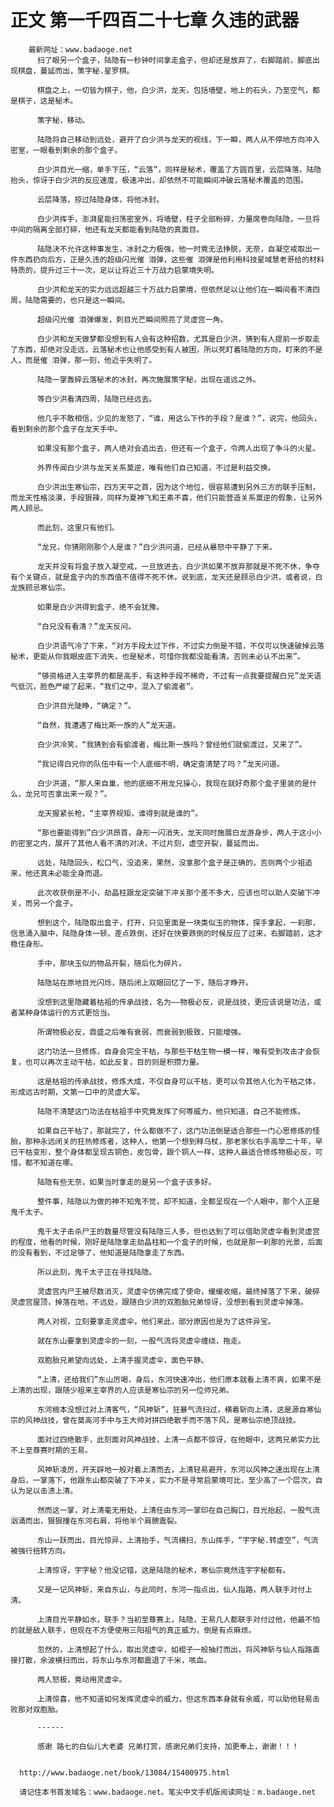 # 正文 第一千四百二十七章 久违的武器
        最新网址：www.badaoge.net
          扫了眼另一个盒子，陆隐有一秒钟时间拿走盒子，但却还是放弃了，右脚踏前，脚底出现棋盘，蔓延而出，策字秘.星罗棋。
      
          棋盘之上，一切皆为棋子，他，白少洪，龙天，包括墙壁，地上的石头，乃至空气，都是棋子，这是秘术。
      
          策字秘，移动。
      
          陆隐将自己移动到远处，避开了白少洪与龙天的视线，下一瞬，两人从不停地方向冲入密室，一眼看到剩余的那个盒子。
      
          白少洪目光一缩，单手下压，“云落”，同样是秘术，覆盖了方圆百里，云层降落，陆隐抬头，惊讶于白少洪的反应速度，极速冲出，却依然不可能瞬间冲破云落秘术覆盖的范围。
      
          云层降落，掠过陆隐身体，将他冰封。
      
          白少洪挥手，澎湃星能扫荡密室外，将墙壁，柱子全部粉碎，力量席卷向陆隐，一旦将中间的隔离全部打碎，他还有龙天都能看到陆隐的真面目。
      
          陆隐决不允许这种事发生，冰封之力极强，他一时竟无法挣脱，无奈，自凝空戒取出一件东西扔向后方，正是久违的超级闪光催 泪弹，这些催 泪弹是他利用科技星域慧老哥给的材料特质的，提升过三十一次，足以让将近三十万战力启蒙境失明。
      
          白少洪和龙天的实力远远超越三十万战力启蒙境，但依然足以让他们在一瞬间看不清四周，陆隐需要的，也只是这一瞬间。
      
          超级闪光催 泪弹爆发，刺目光芒瞬间照亮了灵虚宫一角。
      
          白少洪和龙天做梦都没想到有人会有这种招数，尤其是白少洪，猜到有人提前一步取走了东西，却绝对没走远，云落秘术也让他感受到有人被困，所以死盯着陆隐的方向，盯来的不是人，而是催 泪弹，那一刻，他近乎失明了。
      
          陆隐一掌轰碎云落秘术的冰封，再次施展策字秘，出现在遥远之外。
      
          等白少洪看清四周，陆隐已经远去。
      
          他几乎不敢相信，少见的发怒了，“谁，用这么下作的手段？是谁？”，说完，他回头，看到剩余的那个盒子在龙天手中。
      
          如果没有那个盒子，两人绝对会追出去，但还有一个盒子，令两人出现了争斗的火星。
      
          外界传闻白少洪与龙天关系莫逆，唯有他们自己知道，不过是利益交换。
      
          白少洪出生寒仙宗，四方天平之首，因为这个地位，很容易遭到另外三方的联手压制，而龙天性格淡漠，手段狠辣，同样为夏神飞和王素不喜，他们只能营造关系莫逆的假象，让另外两人顾忌。
      
          而此刻，这里只有他们。
      
          “龙兄，你猜刚刚那个人是谁？”白少洪问道，已经从暴怒中平静了下来。
      
          龙天并没有将盒子放入凝空戒，一旦放进去，白少洪如果不放弃那就是不死不休，争夺有个关键点，就是盒子内的东西值不值得不死不休，说到底，龙天还是顾忌白少洪，或者说，白龙族顾忌寒仙宗。
      
          如果是白少洪得到盒子，绝不会犹豫。
      
          “白兄没有看清？”龙天反问。
      
          白少洪语气冷了下来，“对方手段太过下作，不过实力倒是不错，不仅可以快速破掉云落秘术，更能从你我眼皮底下消失，也是秘术，可惜你我都没能看清，否则未必认不出来”。
      
          “够资格进入主宰界的都是高手，有这种手段不稀奇，不过有一点我要提醒白兄”龙天语气低沉，脸色严峻了起来，“我们之中，混入了偷渡者”。
      
          白少洪目光陡睁，“确定？”。
      
          “自然，我遭遇了梅比斯一族的人”龙天道。
      
          白少洪冷笑，“我猜到会有偷渡者，梅比斯一族吗？曾经他们就偷渡过，又来了”。
      
          “我记得白兄你的队伍中有一个人底细不明，确定查清楚了吗？”龙天问道。
      
          白少洪道，“那人来自巢，他的底细不用龙兄操心，我现在就好奇那个盒子里装的是什么，龙兄可否拿出来一观？”。
      
          龙天握紧长枪，“主宰界规矩，谁得到就是谁的”。
      
          “那也要能得到”白少洪昂首，身形一闪消失，龙天同时施展白龙游身步，两人于这小小的密室之内，展开了其他人看不清的对决，不过片刻，虚空开裂，蔓延而出。
      
          远处，陆隐回头，松口气，没追来，果然，没拿那个盒子是正确的，否则两个少祖追来，他还真未必能全身而退。
      
          此次收获倒是不小，劫晶柱跟龙定突破下冲关那个差不多大，应该也可以助人突破下冲关，而另一个盒子。
      
          想到这个，陆隐取出盒子，打开，只见里面是一块类似玉的物体，探手拿起，一刹那，信息涌入脑中，陆隐身体一顿，差点跌倒，还好在快要跌倒的时候反应了过来，右脚踏前，这才稳住身形。
      
          手中，那块玉似的物品开裂，随后化为碎片。
      
          陆隐站在原地目光闪烁，随后闭上双眼回忆了一下，随后才睁开。
      
          没想到这里隐藏着枯祖的传承战技，名为——物极必反，说是战技，更应该说是功法，或者某种身体运行的方式更恰当。
      
          所谓物极必反，鼎盛之后唯有衰弱，而衰弱到极致，只能增强。
      
          这门功法一旦修炼，自身会完全干枯，与那些干枯生物一模一样，唯有受到攻击才会恢复，也可以再次主动干枯，如此反复，目的则是积攒力量。
      
          这是枯祖的传承战技，修炼大成，不仅自身可以干枯，更可以令其他人化为干枯之体，形成远古时期，文第一口中的灵虚大军。
      
          陆隐不清楚这门功法在枯祖手中究竟发挥了何等威力，他只知道，自己不能修炼。
      
          如果自己干枯了，那就完了，什么都做不了，这门功法倒是适合那些一门心思修炼的怪胎，那种永远闭关的狂热修炼者，这种人，他第一个想到释乌杖，那老家伙右手高举二十年，早已干枯变形，整个身体都呈现古铜色，皮包骨，跟个铜人一样，这种人最适合修炼物极必反，可惜，都不知道在哪。
      
          陆隐有些无奈，如果当时拿走的是另一个盒子该多好。
      
          整件事，陆隐以为做的神不知鬼不觉，却不知道，全都呈现在一个人眼中，那个人正是鬼千太子。
      
          鬼千太子击杀尸王的数量尽管没有陆隐三人多，但也达到了可以借助灵虚伞看到灵虚宫的程度，他看的时候，刚好是陆隐拿走劫晶柱和一个盒子的时候，也就是那一刹那的光景，后面的没有看到，不过足够了，他知道是陆隐拿走了东西。
      
          所以此刻，鬼千太子正在寻找陆隐。
      
          灵虚宫内尸王被尽数消灭，灵虚伞仿佛完成了使命，缓缓收缩，最终掉落了下来，破碎灵虚宫屋顶，掉落在地，不远处，跟随白少洪的双胞胎兄弟惊讶，没想到看到灵虚伞掉落。
      
          两人对视，立刻要拿走灵虚伞，他们来此，部分原因也是为了这件异宝。
      
          就在东山要拿到灵虚伞的一刻，一股气流将灵虚伞缠绕，拖走。
      
          双胞胎兄弟望向远处，上清手握灵虚伞，面色平静。
      
          “上清，还给我们”东山厉喝，身后，东河快速冲出，他们原本就看上清不爽，如果不是上清的出现，跟随少祖来主宰界的人应该是寒仙宗的另一位师兄弟。
      
          东河根本没想过对上清客气，“风神斩”，狂暴气流扫过，横着斩向上清，这是源自寒仙宗的风神战技，曾在莫高河手中与王大帅对拼四绝散手而不落下风，是寒仙宗绝顶战技。
      
          面对过四绝散手，此刻面对风神战技，上清一点都不惊讶，在他眼中，这两兄弟实力比不上至尊赛时期的王易。
      
          风神斩凌厉，开天辟地一般对着上清而去，上清轻易避开，东河以风神之速出现在上清身后，一掌落下，他跟东山都突破了下冲关，实力不是寻常启蒙境可比，至少高了一个层次，自认为足以击溃上清。
      
          然而这一掌，对上清毫无用处，上清任由东河一掌印在自己胸口，目光抬起，一股气流汹涌而出，狠狠撞在东河右肩，将他半个肩膀震裂。
      
          东山一跃而出，目光惊异，上清抬手，气流横扫，东山挥手，“宇字秘.转虚空”，气流被强行扭转方向。
      
          上清惊讶，宇字秘？他没记错，这是陆隐的秘术，寒仙宗竟然连宇字秘都有。
      
          又是一记风神斩，来自东山，与此同时，东河一指点出，仙人指路，两人联手对付上清。
      
          上清目光平静如水，联手？当初至尊赛上，陆隐，王易几人都联手对付过他，他最不怕的就是敌人联手，但现在不方便使用三阳祖气的真正威力，倒是有点麻烦。
      
          忽然的，上清想起了什么，取出灵虚伞，如棍子一般抽打而出，将风神斩与仙人指路直接打散，余波横扫而出，将东山与东河都震退了千米，咳血。
      
          两人怒极，竟动用灵虚伞。
      
          上清惊喜，他不知道如何发挥灵虚伞的威力，但这东西本身就有余威，可以助他轻易击败那对双胞胎。
      
          ------
      
          感谢 路七的白仙儿大老婆 兄弟打赏，感谢兄弟们支持，加更奉上，谢谢！！！
      
      
      http://www.badaoge.net/book/13084/15400975.html
      
      请记住本书首发域名：www.badaoge.net。笔尖中文手机版阅读网址：m.badaoge.net